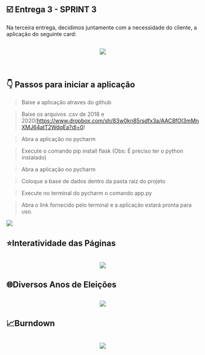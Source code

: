## :ballot_box_with_check: Entrega 3 - SPRINT 3

Na terceira entrega, decidimos juntamente com a necessidade do cliente, a aplicação do seguinte card:

<h2 align="center"> <img src = "https://github.com/Group-4-Fatec-SJC/Analise-Eleitorado/blob/main/assets/SPRINT%203.png" /></h2>


<br>


<h2>&#128071; Passos para iniciar a aplicação</h2>

>Baixe a aplicação atraves do github

>Baixe os arquivos .csv de 2018 e 2020(https://www.dropbox.com/sh/83w0kn85rsdfx3a/AAC8fOI3mMnXMJ64atT2WdqEa?dl=0)

>Abra a aplicação no pycharm

>Execute o comando pip install flask (Obs: É preciso ter o python instalado)

>Abra a aplicação no pycharm

>Coloque a base de dados dentro da pasta raiz do projeto

>Execute no terminal do pycharm o comando app.py

>Abra o link fornecido pelo terminal e a aplicação estará pronta para uso.

<img src ="https://github.com/PROGRAMOID/Analise-Eleitorado/blob/main/assets/GIF%20SPRINT3.gif"/>

<br>


<h2>&#11088;Interatividade das Páginas</h2>

<h2 align="center"> <img src = "https://github.com/Group-4-Fatec-SJC/Analise-Eleitorado/blob/main/assets/INTERATIVIDADE.gif"/></h2>


<h2>&#127760;Diversos Anos de Eleições</h2>

<h2 align="center"> <img src = "https://github.com/Group-4-Fatec-SJC/Analise-Eleitorado/blob/main/assets/ELEICOES.gif"/></h2>



<h2>&#128200;Burndown</h2>

<h2 align="center"> <img src = "https://github.com/Group-4-Fatec-SJC/Analise-Eleitorado/blob/main/assets/BURNDOWN_SPRINT3.PNG"/></h2>

<br>





